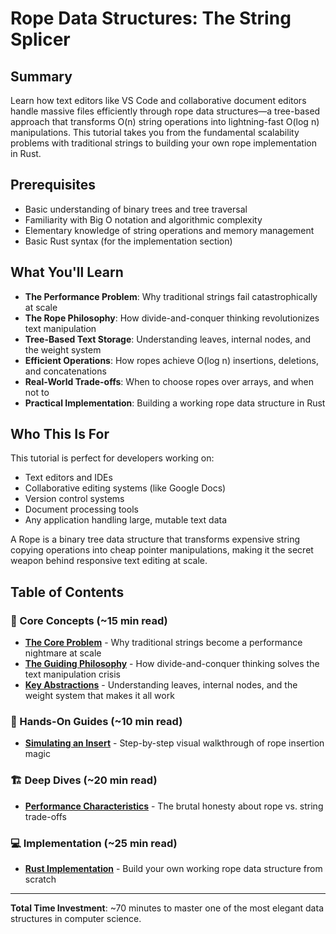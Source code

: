 # Rope Data Structures: The String Splicer

## Summary

Learn how text editors like VS Code and collaborative document editors handle massive files efficiently through rope data structures—a tree-based approach that transforms O(n) string operations into lightning-fast O(log n) manipulations. This tutorial takes you from the fundamental scalability problems with traditional strings to building your own rope implementation in Rust.

## Prerequisites

- Basic understanding of binary trees and tree traversal
- Familiarity with Big O notation and algorithmic complexity
- Elementary knowledge of string operations and memory management
- Basic Rust syntax (for the implementation section)

## What You'll Learn

- **The Performance Problem**: Why traditional strings fail catastrophically at scale
- **The Rope Philosophy**: How divide-and-conquer thinking revolutionizes text manipulation
- **Tree-Based Text Storage**: Understanding leaves, internal nodes, and the weight system
- **Efficient Operations**: How ropes achieve O(log n) insertions, deletions, and concatenations
- **Real-World Trade-offs**: When to choose ropes over arrays, and when not to
- **Practical Implementation**: Building a working rope data structure in Rust

## Who This Is For

This tutorial is perfect for developers working on:
- Text editors and IDEs
- Collaborative editing systems (like Google Docs)
- Version control systems
- Document processing tools
- Any application handling large, mutable text data

A Rope is a binary tree data structure that transforms expensive string copying operations into cheap pointer manipulations, making it the secret weapon behind responsive text editing at scale.

## Table of Contents

### 🧠 Core Concepts (~15 min read)
*   **[The Core Problem](./01-concepts-01-the-core-problem.md)** - Why traditional strings become a performance nightmare at scale
*   **[The Guiding Philosophy](./01-concepts-02-the-guiding-philosophy.md)** - How divide-and-conquer thinking solves the text manipulation crisis  
*   **[Key Abstractions](./01-concepts-03-key-abstractions.md)** - Understanding leaves, internal nodes, and the weight system that makes it all work

### 🔧 Hands-On Guides (~10 min read)
*   **[Simulating an Insert](./02-guides-01-simulating-an-insert.md)** - Step-by-step visual walkthrough of rope insertion magic

### 🏗️ Deep Dives (~20 min read)  
*   **[Performance Characteristics](./03-deep-dive-01-performance-characteristics.md)** - The brutal honesty about rope vs. string trade-offs

### 💻 Implementation (~25 min read)
*   **[Rust Implementation](./04-rust-implementation.md)** - Build your own working rope data structure from scratch

---

**Total Time Investment**: ~70 minutes to master one of the most elegant data structures in computer science.
